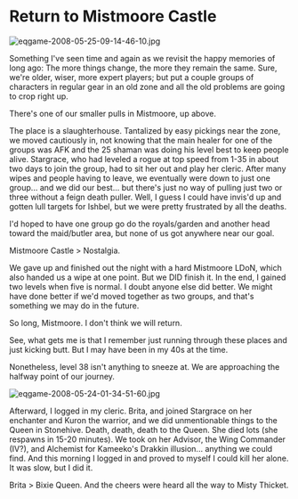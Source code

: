# Return to Mistmoore Castle

![eqgame-2008-05-25-09-14-46-10.jpg](http://westkarana.com/wp-content/uploads/2008/05/eqgame-2008-05-25-09-14-46-10.jpg)

Something I've seen time and again as we revisit the happy memories of long ago: The more things change, the more they remain the same. Sure, we're older, wiser, more expert players; but put a couple groups of characters in regular gear in an old zone and all the old problems are going to crop right up.

There's one of our smaller pulls in Mistmoore, up above.

The place is a slaughterhouse. Tantalized by easy pickings near the zone, we moved cautiously in, not knowing that the main healer for one of the groups was AFK and the 25 shaman was doing his level best to keep people alive. Stargrace, who had leveled a rogue at top speed from 1-35 in about two days to join the group, had to sit her out and play her cleric. After many wipes and people having to leave, we eventually were down to just one group... and we did our best... but there's just no way of pulling just two or three without a feign death puller. Well, I guess I could have invis'd up and gotten lull targets for Ishbel, but we were pretty frustrated by all the deaths.

I'd hoped to have one group go do the royals/garden and another head toward the maid/butler area, but none of us got anywhere near our goal.

Mistmoore Castle > Nostalgia.

We gave up and finished out the night with a hard Mistmoore LDoN, which also handed us a wipe at one point. But we DID finish it. In the end, I gained two levels when five is normal. I doubt anyone else did better. We might have done better if we'd moved together as two groups, and that's something we may do in the future.

So long, Mistmoore. I don't think we will return.

See, what gets me is that I remember just running through these places and just kicking butt. But I may have been in my 40s at the time.

Nonetheless, level 38 isn't anything to sneeze at. We are approaching the halfway point of our journey.

![eqgame-2008-05-24-01-34-51-60.jpg](http://westkarana.com/wp-content/uploads/2008/05/eqgame-2008-05-24-01-34-51-60.jpg)

Afterward, I logged in my cleric. Brita, and joined Stargrace on her enchanter and Kuron the warrior, and we did unmentionable things to the Queen in Stonehive. Death, death, death to the Queen. She died lots (she respawns in 15-20 minutes). We took on her Advisor, the Wing Commander (IV?), and Alchemist for Kameeko's Drakkin illusion... anything we could find. And this morning I logged in and proved to myself I could kill her alone. It was slow, but I did it.

Brita > Bixie Queen. And the cheers were heard all the way to Misty Thicket.

